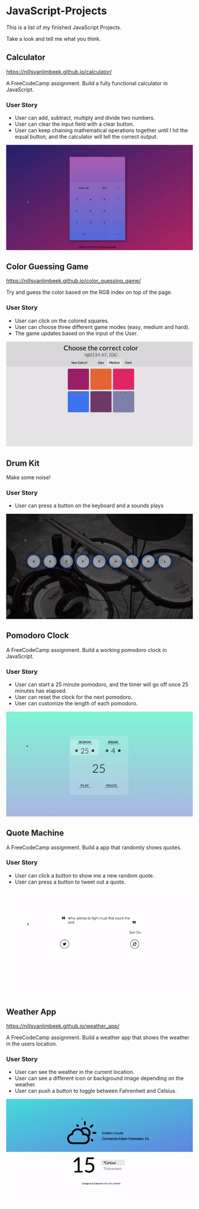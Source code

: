 # JavaScript-Projects

This is a list of my finished JavaScript Projects.

Take a look and tell me what you think.

## Calculator
https://nillsvanlimbeek.github.io/calculator/

A FreeCodeCamp assignment. Build a fully functional calculator in JavaScript.


### User Story
* User can add, subtract, multiply and divide two numbers.
* User can clear the input field with a clear button.
* User can keep chaining mathematical operations together until I hit the equal button, and the calculator will tell the correct output.

![Calculator](./project_images/calculator.gif)

## Color Guessing Game
https://nillsvanlimbeek.github.io/color_guessing_game/

Try and guess the color based on the RGB index on top of the page.

### User Story
* User can click on the colored squares.
* User can choose three different game modes (easy, medium and hard).
* The game updates based on the input of the User.

![Color Guessing Game](./project_images/color_guessing_game.gif)

## Drum Kit
Make some noise!

### User Story
* User can press a button on the keyboard and a sounds plays

![Drum Kit](./project_images/drum_kit.gif)

## Pomodoro Clock
A FreeCodeCamp assignment. Build a working pomodoro clock in JavaScript.

### User Story
* User can start a 25 minute pomodoro, and the timer will go off once 25 minutes has elapsed.
* User can reset the clock for the next pomodoro.
* User can customize the length of each pomodoro.

![Pomodoro Clock](./project_images/pomodoro_clock.gif)

## Quote Machine
A FreeCodeCamp assignment. Build a app that randomly shows quotes.

### User Story
* User can click a button to show me a new random quote.
* User can press a button to tweet out a quote.

![Quote Machine](./project_images/quote_machine.gif)

## Weather App
https://nillsvanlimbeek.github.io/weather_app/

A FreeCodeCamp assignment. Build a weather app that shows the weather in the users location.

### User Story
* User can see the weather in the current location.
* User can see a different icon or background image depending on the weather.
* User can push a button to toggle between Fahrenheit and Celsius.

![Weather App](./project_images/weather_app.gif)

